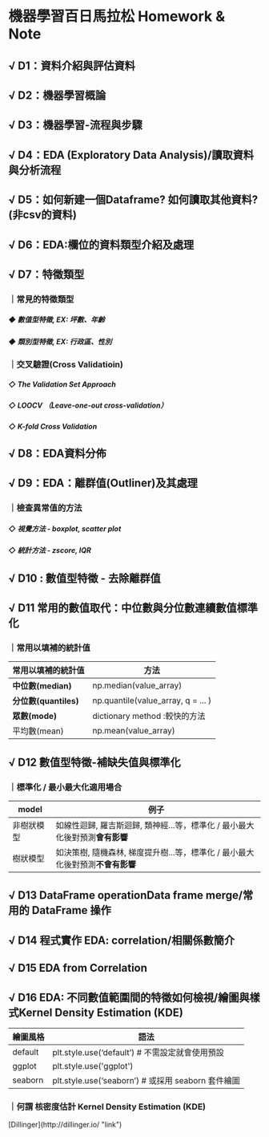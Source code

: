 # 機器學習百日馬拉松 Homework & Note

<h2> √ D1：資料介紹與評估資料  </h2>
<h2> √ D2：機器學習概論       </h2>
<h2> √ D3：機器學習-流程與步驟      </h2>
<h2> √ D4：EDA (Exploratory Data Analysis)/讀取資料與分析流程       </h2>
<h2> √ D5：如何新建一個Dataframe? 如何讀取其他資料?(非csv的資料)       </h2>
<h2> √ D6：EDA:欄位的資料類型介紹及處理       </h2>

<h2> √ D7：特徵類型    </h2>
<h3> ｜常見的特徵類型  </h3> 
  <h5> ◆ 數值型特徵, EX: 坪數、年齡 </h5>
  <h5> ◆ 類別型特徵, EX: 行政區、性別 </h5>
   
<h3> ｜交叉驗證(Cross Validatioin) </h3>
  <h5> ◇ The Validation Set Approach </h5>
  <h5> ◇ LOOCV （Leave-one-out cross-validation） </h5>
  <h5> ◇ K-fold Cross Validation </h5>
  

<h2> √ D8：EDA資料分佈    </h2>
<h2> √ D9：EDA：離群值(Outliner)及其處理    </h2>
<h3> ｜檢查異常值的方法 </h3>
  <h5> ◇ 視覺方法 - boxplot, scatter plot </h5>
  <h5>    ◇  統計方法 - zscore, IQR  </h5>
  
<h2> √ D10 : 數值型特徵 - 去除離群值 </h2>
<h2> √ D11 常用的數值取代：中位數與分位數連續數值標準化 </h2>
<h3> ｜常用以填補的統計值 </h3>

| 常用以填補的統計值 | 方法     |
| --- | --- |
| **中位數(median)** | np.median(value_array) |
| **分位數(quantiles)** | np.quantile(value_array, q = ... ) |
| **眾數(mode)** | dictionary method :較快的方法 |
| 平均數(mean) | np.mean(value_array) |

<h2> √ D12 數值型特徵-補缺失值與標準化 </h2>
<h3> ｜標準化 / 最小最大化適用場合 </h3>

| model | 例子 |
| --- | --- |
| 非樹狀模型 | 如線性迴歸, 羅吉斯迴歸, 類神經...等，標準化 / 最小最大化後對預測**會有影響** |
| 樹狀模型 | 如決策樹, 隨機森林, 梯度提升樹...等，標準化 / 最小最大化後對預測**不會有影響** |

<h2> √ D13 DataFrame operationData frame merge/常用的 DataFrame 操作 </h2>
<h2> √ D14 程式實作 EDA: correlation/相關係數簡介 </h2>
<h2> √ D15 EDA from Correlation </h2>
<h2> √ D16 EDA: 不同數值範圍間的特徵如何檢視/繪圖與樣式Kernel Density Estimation (KDE) </h2>

| 繪圖風格 | 語法 |
| --- | --- |
| default | plt.style.use(‘default’) # 不需設定就會使用預設 |
| ggplot | plt.style.use('ggplot') |
| seaborn | plt.style.use(‘seaborn’) # 或採用 seaborn 套件繪圖 |

<h3> ｜何謂 核密度估計 Kernel Density Estimation (KDE) </h3>
[Dillinger](http://dillinger.io/ "link")



     
